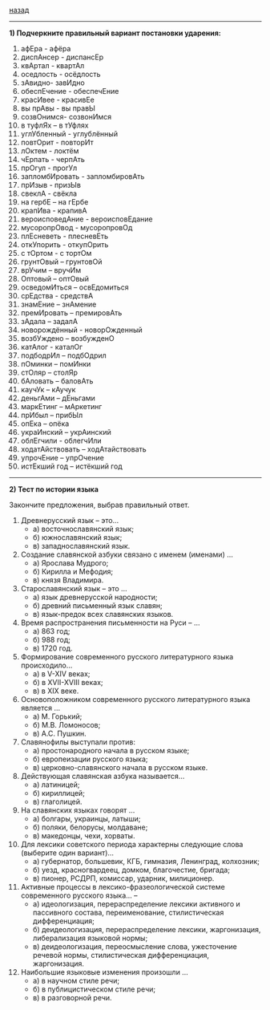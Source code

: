 [назад](../../../README.md)
***
**1) Подчеркните правильный вариант постановки ударения:**
1. афЕра - афёра
2. диспАнсер - диспансЕр
3. квАртал - квартАл
4. оседлость - осёдлость
5. зАвидно- завИдно
6. обеспЕчение - обеспечЕние
7. красИвее - красивЕе
8. вы прАвы - вы правЫ
9. созвОнимся- созвонИмся
10. в туфлЯх – в тУфлях
11. углУбленный - углублённый
12. повтОрит - повторИт
13. лОктем - локтём
14. чЕрпать - черпАть
15. прОгул - прогУл
16. запломбИровать - запломбировАть
17. прИзыв - призЫв
18. свеклА - свёкла
19. на гербЕ – на гЕрбе
20. крапИва - крапивА
21. вероисповедАние - вероисповЕдание
22. мусоропрОвод - мусоропровОд
23. плЕсневеть - плесневЕть
24. откУпорить - откупОрить
25. с тОртом - с тортОм
26. грунтОвый – грунтовОй
27. врУчим – вручИм
28. Оптовый – оптОвый
29. осведомИться – освЕдомиться
30. срЕдства - средствА
31. знамЕние – знАмение
32. премИровать – премировАть
33. зАдала – задалА
34. новорождённый - новорОжденный
35. возбУждено – возбужденО
36. катАлог - каталОг
37. подбодрИл – подбОдрил
38. пОминки – помИнки
39. стОляр – столЯр
40. бАловать – баловАть
41. каучУк – кАучук
42. деньгАми – дЕньгами
43. маркЕтинг – мАркетинг
44. прИбыл – прибЫл
45. опЕка – опёка
46. украИнский – укрАинский
47. облЕгчили - облегчИли
48. ходатАйствовать – ходАтайствовать
49. упрочЕние – упрОчение
50. истЕкший год – истёкший год

***
**2) Тест по истории языка**

Закончите предложения, выбрав правильный ответ.

1. Древнерусский язык – это...
    + а) восточнославянский язык;
    + б) южнославянский язык;
    + в) западнославянский язык.
2. Создание славянской азбуки связано с именем (именами) …
    + а) Ярослава Мудрого;
    + б) Кирилла и Мефодия;
    + в) князя Владимира.
3. Старославянский язык – это …
    + а) язык древнерусской народности;
    + б) древний письменный язык славян;
    + в) язык-предок всех славянских языков.
5. Время распространения письменности на Руси – …
    + а) 863 год;
    + б) 988 год;
    + в) 1720 год.
6. Формирование современного русского литературного языка происходило…
    + а) в V-XIV веках;
    + б) в XVII-XVIII веках;
    + в) в XIX веке.
7. Основоположником современного русского литературного языка является …
    + а) М. Горький;
    + б) М.В. Ломоносов;
    + в) А.С. Пушкин.
8. Славянофилы выступали против:
    + а) простонародного начала в русском языке;
    + б) европеизации русского языка;
    + в) церковно-славянского начала в русском языке.
9. Действующая славянская азбука называется…
    + а) латиницей;
    + б) кириллицей;
    + в) глаголицей.
10. На славянских языках говорят …
    + а) болгары, украинцы, латыши;
    + б) поляки, белорусы, молдаване;
    + в) македонцы, чехи, хорваты.
11. Для лексики советского периода характерны следующие слова (выберите один вариант)…
    + а) губернатор, большевик, КГБ, гимназия, Ленинград, колхозник;
    + б) уезд, красногвардеец, домком, благочестие, бригада;
    + в) пионер, РСДРП, комиссар, ударник, милиционер.
12. Активные процессы в лексико-фразеологической системе современного русского языка… –
    + а) идеологизация, перераспределение лексики активного и пассивного состава, переименование, стилистическая дифференциация;
    + б) деидеологизация, перераспределение лексики, жаргонизация, либерализация языковой нормы;
    + в) деидеологизация, переосмысление слова, ужесточение речевой нормы, стилистическая дифференциация, жаргонизация.
13. Наибольшие языковые изменения произошли …
    + а) в научном стиле речи;
    + б) в публицистическом стиле речи;
    + в) в разговорной речи.